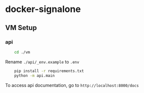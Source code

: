# docker-signalone

## VM Setup

### api
    
```bash
    cd ./vm
```
Rename `./api/_env.example` to `.env`
```bash
    pip install -r requirements.txt
    python -m api.main
```
To access api documentation, go to `http://localhost:8000/docs`